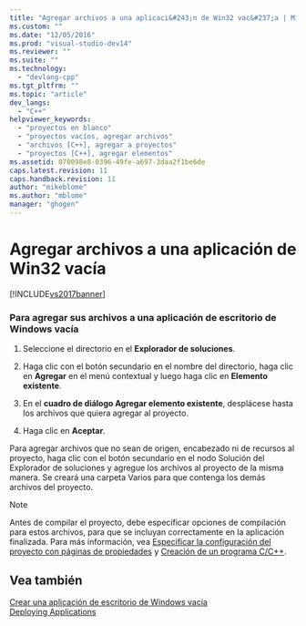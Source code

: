 ```yaml
---
title: "Agregar archivos a una aplicaci&#243;n de Win32 vac&#237;a | Microsoft Docs"
ms.custom: ""
ms.date: "12/05/2016"
ms.prod: "visual-studio-dev14"
ms.reviewer: ""
ms.suite: ""
ms.technology: 
  - "devlang-cpp"
ms.tgt_pltfrm: ""
ms.topic: "article"
dev_langs: 
  - "C++"
helpviewer_keywords: 
  - "proyectos en blanco"
  - "proyectos vacíos, agregar archivos"
  - "archivos [C++], agregar a proyectos"
  - "proyectos [C++], agregar elementos"
ms.assetid: 070098e8-0396-49fe-a697-3daa2f1be6de
caps.latest.revision: 11
caps.handback.revision: 11
author: "mikeblome"
ms.author: "mblome"
manager: "ghogen"
---
```

# Agregar archivos a una aplicaci&#243;n de Win32 vac&#237;a
[!INCLUDE[vs2017banner](../assembler/inline/includes/vs2017banner.md)]

### Para agregar sus archivos a una aplicación de escritorio de Windows vacía  
  
1.  Seleccione el directorio en el **Explorador de soluciones**.  
  
2.  Haga clic con el botón secundario en el nombre del directorio, haga clic en **Agregar** en el menú contextual y luego haga clic en **Elemento existente**.  
  
3.  En el **cuadro de diálogo Agregar elemento existente**, desplácese hasta los archivos que quiera agregar al proyecto.  
  
4.  Haga clic en **Aceptar**.  
  
 Para agregar archivos que no sean de origen, encabezado ni de recursos al proyecto, haga clic con el botón secundario en el nodo Solución del Explorador de soluciones y agregue los archivos al proyecto de la misma manera. Se creará una carpeta Varios para que contenga los demás archivos del proyecto.  
  
> [!NOTE]
>  Antes de compilar el proyecto, debe especificar opciones de compilación para estos archivos, para que se incluyan correctamente en la aplicación finalizada. Para más información, vea [Especificar la configuración del proyecto con páginas de propiedades](../ide/property-pages-visual-cpp.md) y [Creación de un programa C\/C\+\+](../build/building-c-cpp-programs.md).  
  
## Vea también  
 [Crear una aplicación de escritorio de Windows vacía](../windows/creating-an-empty-windows-desktop-application.md)   
 [Deploying Applications](http://msdn.microsoft.com/es-es/4ff8881d-0daf-47e7-bfe7-774c625031b4)
